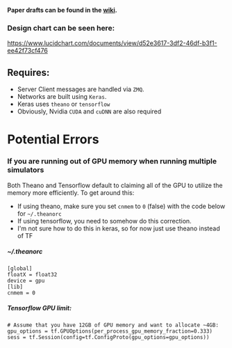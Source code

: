 **Paper drafts can be found in the [wiki](http://pccgit.cs.byu.edu/tetchart/modularDNN_Practice/wikis/home).**

### Design chart can be seen here:
https://www.lucidchart.com/documents/view/d52e3617-3df2-46df-b3f1-ee42f73cf476

## Requires:
- Server Client messages are handled via `ZMQ`.
- Networks are built using `Keras`.
 - Keras uses `theano` or `tensorflow`
 - Obviously, Nvidia `CUDA` and `cuDNN` are also required

# Potential Errors
### If you are running out of GPU memory when running multiple simulators
Both Theano and Tensorflow default to claiming all of the GPU to utilize the memory more efficiently.
To get around this:
 - If using theano, make sure you set `cnmem` to `0` (false) with the code below for `~/.theanorc`
 - If using tensorflow, you need to somehow do this correction.
  - I'm not sure how to do this in keras, so for now just use theano instead of TF


##### ~/.theanorc
```
[global]
floatX = float32
device = gpu
[lib]
cnmem = 0
```

##### Tensorflow GPU limit:
```
# Assume that you have 12GB of GPU memory and want to allocate ~4GB:
gpu_options = tf.GPUOptions(per_process_gpu_memory_fraction=0.333)
sess = tf.Session(config=tf.ConfigProto(gpu_options=gpu_options))
```